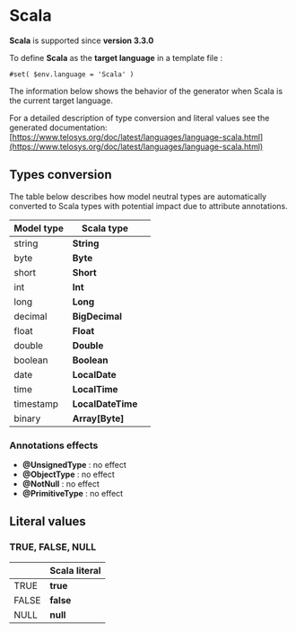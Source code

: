 # Scala

**Scala** is supported since **version 3.3.0**

To define **Scala** as the **target language** in a template file :

```
#set( $env.language = 'Scala' )
```

The information below shows the behavior of the generator when Scala is the current target language.

For a detailed description of type conversion and literal values see the generated documentation: \
[https://www.telosys.org/doc/latest/languages/language-scala.html](https://www.telosys.org/doc/latest/languages/language-scala.html)

## Types conversion&#x20;

The table below describes how model neutral types are automatically converted to Scala types with potential impact due to attribute annotations.

| Model type | Scala type        |   |
| ---------- | ----------------- | - |
| string     | **String**        |   |
| byte       | **Byte**          |   |
| short      | **Short**         |   |
| int        | **Int**           |   |
| long       | **Long**          |   |
| decimal    | **BigDecimal**    |   |
| float      | **Float**         |   |
| double     | **Double**        |   |
| boolean    | **Boolean**       |   |
| date       | **LocalDate**     |   |
| time       | **LocalTime**     |   |
| timestamp  | **LocalDateTime** |   |
| binary     | **Array\[Byte]**  |   |

### Annotations effects

* **@UnsignedType** : no effect
* **@ObjectType** : no effect
* **@NotNull** : no effect
* **@PrimitiveType**  : no effect

## Literal values

### TRUE, FALSE, NULL

|        | Scala  literal |
| ------ | -------------- |
| TRUE   | **true**       |
|  FALSE | **false**      |
|  NULL  | **null**       |

